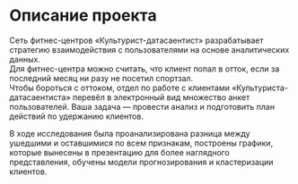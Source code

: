 # **Описание проекта**

Сеть фитнес-центров «Культурист-датасаентист» разрабатывает стратегию взаимодействия с пользователями на основе аналитических данных.  
Для фитнес-центра можно считать, что клиент попал в отток, если за последний месяц ни разу не посетил спортзал.  
Чтобы бороться с оттоком, отдел по работе с клиентами «Культуриста-датасаентиста» перевёл в электронный вид множество анкет пользователей. Ваша задача — провести анализ и подготовить план действий по удержанию клиентов.

В ходе исследования была проанализирована разница между ушедшими и оставшимися по всем признакам, построены графики, которые вынесены в презентацию для более наглядного представления, обучены модели прогнозирования и кластеризации клиентов.